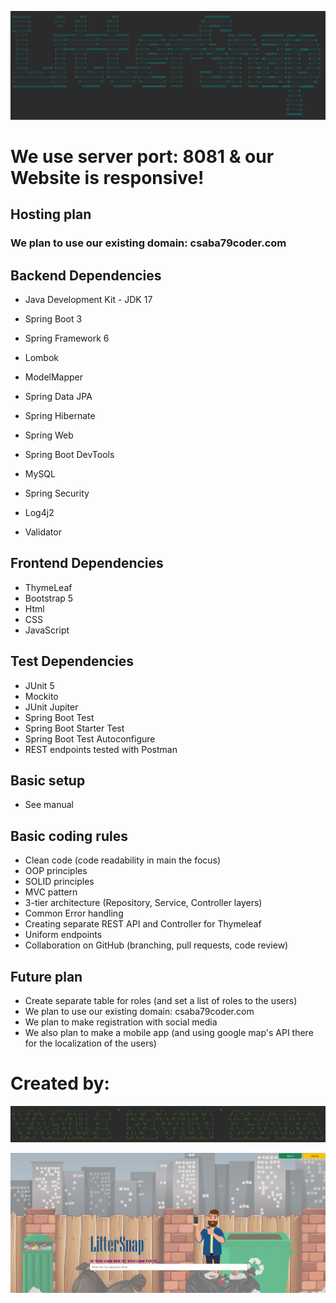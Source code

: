 ![img.png](src/main/resources/static/readme/banner-app.png)

# We use server port: 8081 & our Website is responsive!

## Hosting plan

### We plan to use our existing domain: csaba79coder.com

## Backend Dependencies

- Java Development Kit - JDK 17
- Spring Boot 3
- Spring Framework 6

- Lombok
- ModelMapper
- Spring Data JPA
- Spring Hibernate
- Spring Web
- Spring Boot DevTools
- MySQL
- Spring Security
- Log4j2
- Validator

## Frontend Dependencies

- ThymeLeaf
- Bootstrap 5
- Html
- CSS
- JavaScript

## Test Dependencies

- JUnit 5
- Mockito
- JUnit Jupiter
- Spring Boot Test
- Spring Boot Starter Test
- Spring Boot Test Autoconfigure
- REST endpoints tested with Postman

## Basic setup

- See manual

## Basic coding rules

- Clean code (code readability in main the focus)
- OOP principles
- SOLID principles
- MVC pattern
- 3-tier architecture (Repository, Service, Controller layers)
- Common Error handling
- Creating separate REST API and Controller for Thymeleaf
- Uniform endpoints
- Collaboration on GitHub (branching, pull requests, code review)

## Future plan

- Create separate table for roles (and set a list of roles to the users)
- We plan to use our existing domain: csaba79coder.com
- We plan to make registration with social media
- We also plan to make a mobile app (and using google map's API there for the localization of the users)

# Created by:

![img_1.png](src/main/resources/static/readme/banner-team.png)

![img.png](src/main/resources/static/readme/indexPage.png)